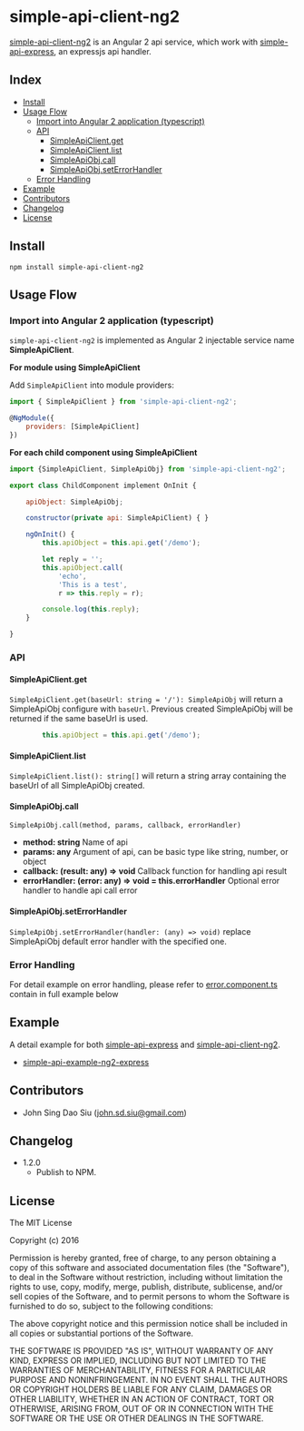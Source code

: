 # simple-api-client-ng2

[simple-api-client-ng2](https://github.com/J-Siu/simple-api-client-ng2) is an Angular 2 api service,
which work with [simple-api-express](https://github.com/J-Siu/simple-api-express), an expressjs api handler.

## Index

- [Install](#install)
- [Usage Flow](#usage-flow)
	- [Import into Angular 2 application (typescript)](#import-into-angular-2-application-typescript)
	- [API](#api)
		- [SimpleApiClient.get](#simpleapiclientget)
		- [SimpleApiClient.list](#simpleapiclientlist)
		- [SimpleApiObj.call](#simpleapiobjcall)
		- [SimpleApiObj.setErrorHandler](#simpleapiobjseterrorhandler)
	- [Error Handling](#error-handling)
- [Example](#example)
- [Contributors](#contributors)
- [Changelog](#changelog)
- [License](#license)

## Install

```
npm install simple-api-client-ng2
```

## Usage Flow

### Import into Angular 2 application (typescript)

`simple-api-client-ng2` is implemented as Angular 2 injectable service name __SimpleApiClient__.

__For module using SimpleApiClient__

Add `SimpleApiClient` into module providers:

```javascript
import { SimpleApiClient } from 'simple-api-client-ng2';

@NgModule({
	providers: [SimpleApiClient]
})
```

__For each child component using SimpleApiClient__

```javascript
import {SimpleApiClient, SimpleApiObj} from 'simple-api-client-ng2';

export class ChildComponent implement OnInit {

	apiObject: SimpleApiObj;

	constructor(private api: SimpleApiClient) { }

	ngOnInit() {
		this.apiObject = this.api.get('/demo');

		let reply = '';
		this.apiObject.call(
			'echo',
			'This is a test',
			r => this.reply = r);

		console.log(this.reply);
	}

}
```

### API

#### SimpleApiClient.get

`SimpleApiClient.get(baseUrl: string = '/'): SimpleApiObj`
will return a SimpleApiObj configure with `baseUrl`.
Previous created SimpleApiObj will be returned if the same baseUrl is used.

```javascript
		this.apiObject = this.api.get('/demo');
```

#### SimpleApiClient.list

`SimpleApiClient.list(): string[]` will return a string array containing the baseUrl of all SimpleApiObj created.

#### SimpleApiObj.call

`SimpleApiObj.call(method, params, callback, errorHandler)`

* __method: string__ Name of api
* __params: any__ Argument of api, can be basic type like string, number, or object
* __callback: (result: any) => void__ Callback function for handling api result
*	__errorHandler: (error: any) => void = this.errorHandler__ Optional error handler to handle api call error

#### SimpleApiObj.setErrorHandler

`SimpleApiObj.setErrorHandler(handler: (any) => void)` replace SimpleApiObj default error handler with the specified one.

### Error Handling

For detail example on error handling, please refer to
[error.component.ts](https://github.com/J-Siu/simple-api-example-ng2-express/blob/master/public/app/error.component.ts)
contain in full example below

## Example

A detail example for both
[simple-api-express](https://github.com/J-Siu/simple-api-express) and
[simple-api-client-ng2](https://github.com/J-Siu/simple-api-client-ng2).

- [simple-api-example-ng2-express](https://github.com/J-Siu/simple-api-example-ng2-express)

## Contributors

* John Sing Dao Siu (<john.sd.siu@gmail.com>)

## Changelog

* 1.2.0
	- Publish to NPM.

## License

The MIT License

Copyright (c) 2016

Permission is hereby granted, free of charge, to any person obtaining a copy
of this software and associated documentation files (the "Software"), to deal
in the Software without restriction, including without limitation the rights
to use, copy, modify, merge, publish, distribute, sublicense, and/or sell
copies of the Software, and to permit persons to whom the Software is
furnished to do so, subject to the following conditions:

The above copyright notice and this permission notice shall be included in
all copies or substantial portions of the Software.

THE SOFTWARE IS PROVIDED "AS IS", WITHOUT WARRANTY OF ANY KIND, EXPRESS OR
IMPLIED, INCLUDING BUT NOT LIMITED TO THE WARRANTIES OF MERCHANTABILITY,
FITNESS FOR A PARTICULAR PURPOSE AND NONINFRINGEMENT. IN NO EVENT SHALL THE
AUTHORS OR COPYRIGHT HOLDERS BE LIABLE FOR ANY CLAIM, DAMAGES OR OTHER
LIABILITY, WHETHER IN AN ACTION OF CONTRACT, TORT OR OTHERWISE, ARISING FROM,
OUT OF OR IN CONNECTION WITH THE SOFTWARE OR THE USE OR OTHER DEALINGS IN
THE SOFTWARE.
